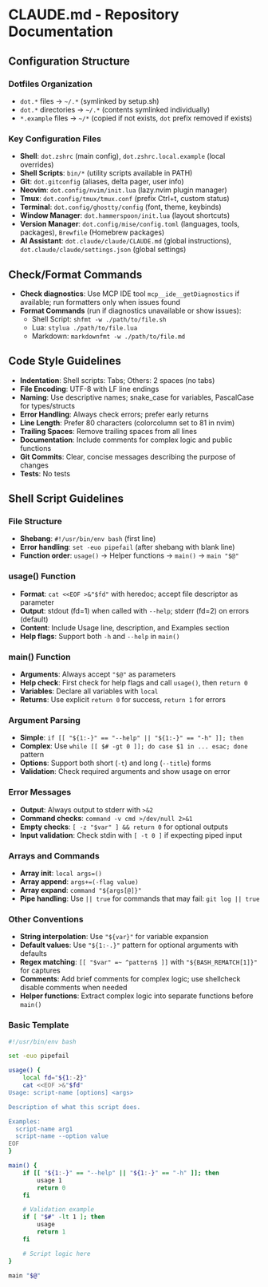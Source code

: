 # CLAUDE.md - Repository Documentation

## Configuration Structure

### Dotfiles Organization

- `dot.*` files → `~/.*` (symlinked by setup.sh)
- `dot.*` directories → `~/.*` (contents symlinked individually)
- `*.example` files → `~/*` (copied if not exists, `dot` prefix removed if exists)

### Key Configuration Files

- **Shell**: `dot.zshrc` (main config), `dot.zshrc.local.example` (local overrides)
- **Shell Scripts**: `bin/*` (utility scripts available in PATH)
- **Git**: `dot.gitconfig` (aliases, delta pager, user info)
- **Neovim**: `dot.config/nvim/init.lua` (lazy.nvim plugin manager)
- **Tmux**: `dot.config/tmux/tmux.conf` (prefix Ctrl+t, custom status)
- **Terminal**: `dot.config/ghostty/config` (font, theme, keybinds)
- **Window Manager**: `dot.hammerspoon/init.lua` (layout shortcuts)
- **Version Manager**: `dot.config/mise/config.toml` (languages, tools, packages), `Brewfile` (Homebrew packages)
- **AI Assistant**: `dot.claude/claude/CLAUDE.md` (global instructions), `dot.claude/claude/settings.json` (global settings)

## Check/Format Commands

- **Check diagnostics**: Use MCP IDE tool `mcp__ide__getDiagnostics` if available; run formatters only when issues found
- **Format Commands** (run if diagnostics unavailable or show issues):
  - Shell Script: `shfmt -w ./path/to/file.sh`
  - Lua: `stylua ./path/to/file.lua`
  - Markdown: `markdownfmt -w ./path/to/file.md`

## Code Style Guidelines

- **Indentation**: Shell scripts: Tabs; Others: 2 spaces (no tabs)
- **File Encoding**: UTF-8 with LF line endings
- **Naming**: Use descriptive names; snake_case for variables, PascalCase for types/structs
- **Error Handling**: Always check errors; prefer early returns
- **Line Length**: Prefer 80 characters (colorcolumn set to 81 in nvim)
- **Trailing Spaces**: Remove trailing spaces from all lines
- **Documentation**: Include comments for complex logic and public functions
- **Git Commits**: Clear, concise messages describing the purpose of changes
- **Tests**: No tests

## Shell Script Guidelines

### File Structure

- **Shebang**: `#!/usr/bin/env bash` (first line)
- **Error handling**: `set -euo pipefail` (after shebang with blank line)
- **Function order**: `usage()` → Helper functions → `main()` → `main "$@"`

### usage() Function

- **Format**: `cat <<EOF >&"$fd"` with heredoc; accept file descriptor as parameter
- **Output**: stdout (fd=1) when called with `--help`; stderr (fd=2) on errors (default)
- **Content**: Include Usage line, description, and Examples section
- **Help flags**: Support both `-h` and `--help` in `main()`

### main() Function

- **Arguments**: Always accept `"$@"` as parameters
- **Help check**: First check for help flags and call `usage()`, then `return 0`
- **Variables**: Declare all variables with `local`
- **Returns**: Use explicit `return 0` for success, `return 1` for errors

### Argument Parsing

- **Simple**: `if [[ "${1:-}" == "--help" || "${1:-}" == "-h" ]]; then`
- **Complex**: Use `while [[ $# -gt 0 ]]; do case $1 in ... esac; done` pattern
- **Options**: Support both short (`-t`) and long (`--title`) forms
- **Validation**: Check required arguments and show usage on error

### Error Messages

- **Output**: Always output to stderr with `>&2`
- **Command checks**: `command -v cmd >/dev/null 2>&1`
- **Empty checks**: `[ -z "$var" ] && return 0` for optional outputs
- **Input validation**: Check stdin with `[ -t 0 ]` if expecting piped input

### Arrays and Commands

- **Array init**: `local args=()`
- **Array append**: `args+=(-flag value)`
- **Array expand**: `command "${args[@]}"`
- **Pipe handling**: Use `|| true` for commands that may fail: `git log || true`

### Other Conventions

- **String interpolation**: Use `"${var}"` for variable expansion
- **Default values**: Use `"${1:-.}"` pattern for optional arguments with defaults
- **Regex matching**: `[[ "$var" =~ ^pattern$ ]]` with `"${BASH_REMATCH[1]}"` for captures
- **Comments**: Add brief comments for complex logic; use shellcheck disable comments when needed
- **Helper functions**: Extract complex logic into separate functions before `main()`

### Basic Template

```bash
#!/usr/bin/env bash

set -euo pipefail

usage() {
	local fd="${1:-2}"
	cat <<EOF >&"$fd"
Usage: script-name [options] <args>

Description of what this script does.

Examples:
  script-name arg1
  script-name --option value
EOF
}

main() {
	if [[ "${1:-}" == "--help" || "${1:-}" == "-h" ]]; then
		usage 1
		return 0
	fi

	# Validation example
	if [ "$#" -lt 1 ]; then
		usage
		return 1
	fi

	# Script logic here
}

main "$@"
```
